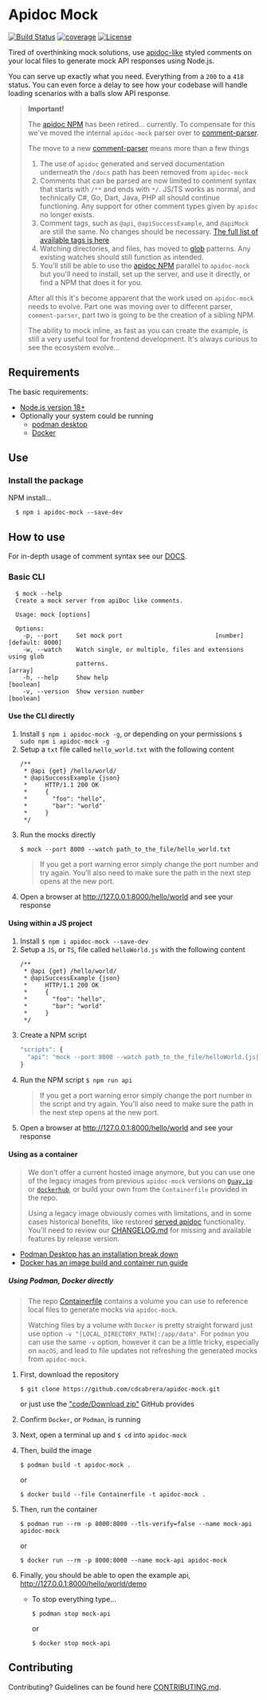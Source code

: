 # Apidoc Mock
[![Build Status](https://github.com/cdcabrera/apidoc-mock/workflows/Build/badge.svg?branch=main)](https://github.com/cdcabrera/apidoc-mock/actions?query=workflow%3ABuild)
[![coverage](https://img.shields.io/badge/dynamic/json?url=https%3A%2F%2Fcdcabrera.github.io%2Fapidoc-mock%2Fsummary.json&query=%24.coverage.pct&suffix=%25&label=coverage&color=9F3FC0)](https://cdcabrera.github.io/apidoc-mock/)
[![License](https://img.shields.io/github/license/cdcabrera/apidoc-mock.svg)](https://github.com/cdcabrera/apidoc-mock/blob/master/LICENSE)

Tired of overthinking mock solutions, use [apidoc-like](http://apidocjs.com/) styled comments on your local files to generate mock API responses using Node.js. 

You can serve up exactly what you need. Everything from a `200` to a `418` status. You can even force a delay to see how your codebase will handle loading
scenarios with a balls slow API response.

> **Important!**
>
> The [apidoc NPM](https://www.npmjs.com/package/apidoc) has been retired... currently. To compensate for this we've moved the internal `apidoc-mock` parser
> over to [comment-parser](https://www.npmjs.com/package/comment-parser).
> 
> The move to a new [comment-parser](https://www.npmjs.com/package/comment-parser) means more than a few things
> 1. The use of `apidoc` generated and served documentation underneath the `/docs` path has been removed from `apidoc-mock`
> 1. Comments that can be parsed are now limited to comment syntax that starts with `/**` and ends with `*/`. JS/TS works as normal, and technically C#, Go, Dart, Java, PHP all should continue functioning. Any support for other comment types given by `apidoc` no longer exists.
> 1. Comment tags, such as `@api`, `@apiSuccessExample`, and `@apiMock` are still the same. No changes should be necessary. [The full list of available tags is here](./DOCS.md)
> 1. Watching directories, and files, has moved to [glob](https://www.npmjs.com/package/glob) patterns. Any existing watches should still function as intended.
> 1. You'll still be able to use the [apidoc NPM](https://www.npmjs.com/package/apidoc) parallel to `apidoc-mock` but you'll need to install, set up the server, and use it directly, or find a NPM that does it for you.
>
> After all this it's become apparent that the work used on `apidoc-mock` needs to evolve. Part one was moving over to different parser, `comment-parser`, part
> two is going to be the creation of a sibling NPM. 
> 
> The ability to mock inline, as fast as you can create the example, is still a very useful tool for frontend development. It's always curious to see the ecosystem evolve...

## Requirements
The basic requirements:
 * [Node.js version 18+](https://nodejs.org/)
 * Optionally your system could be running
    - [podman desktop](https://podman-desktop.io/)
    - [Docker](https://docs.docker.com/engine/installation/)
 

## Use

### Install the package

NPM install...

  ```shell
    $ npm i apidoc-mock --save-dev
  ```

## How to use
For in-depth usage of comment syntax see our [DOCS](./DOCS.md).

### Basic CLI
```
  $ mock --help
  Create a mock server from apiDoc like comments.
  
  Usage: mock [options]
  
  Options:
    -p, --port     Set mock port                          [number] [default: 8000]
    -w, --watch    Watch single, or multiple, files and extensions using glob
                   patterns.                                               [array]
    -h, --help     Show help                                             [boolean]
    -v, --version  Show version number                                   [boolean]
```

#### Use the CLI directly

1. Install `$ npm i apidoc-mock -g`, or depending on your permissions `$ sudo npm i apidoc-mock -g`
1. Setup a `txt` file called `hello_world.txt` with the following content
   ```
   /**
    * @api {get} /hello/world/
    * @apiSuccessExample {json}
    *     HTTP/1.1 200 OK
    *     {
    *       "foo": "hello",
    *       "bar": "world"
    *     }
    */
   ```
1. Run the mocks directly
   ```
   $ mock --port 8000 --watch path_to_the_file/hello_world.txt
   ```
   > If you get a port warning error simply change the port number and try again.
   > You'll also need to make sure the path in the next step opens at the new port.
1. Open a browser at http://127.0.0.1:8000/hello/world and see your response

#### Using within a JS project 

1. Install `$ npm i apidoc-mock --save-dev`
1. Setup a `JS`, or `TS`, file called `helloWorld.js` with the following content
   ```
   /**
    * @api {get} /hello/world/
    * @apiSuccessExample {json}
    *     HTTP/1.1 200 OK
    *     {
    *       "foo": "hello",
    *       "bar": "world"
    *     }
    */
   ```
1. Create a NPM script
   ```js
   "scripts": {
     "api": "mock --port 8000 --watch path_to_the_file/helloWorld.{js|ts}"
   }
   ```
1. Run the NPM script `$ npm run api`
   > If you get a port warning error simply change the port number in the script and try again.
   > You'll also need to make sure the path in the next step opens at the new port.
1. Open a browser at http://127.0.0.1:8000/hello/world and see your response

#### Using as a container
> We don't offer a current hosted image anymore, but you can use one of the legacy images from previous `apidoc-mock` versions on [`Quay.io`](https://quay.io/repository/cdcabrera/apidoc-mock)
> or [`dockerhub`](https://hub.docker.com/r/cdcabrera/apidoc-mock), or build your own from the `Containerfile` provided in the repo.
>
> Using a legacy image obviously comes with limitations, and in some cases historical benefits, like restored [served apidoc](https://apidocjs.com/) functionality.
> You'll need to review our [CHANGELOG.md](./CHANGELOG.md) for missing and available features by release version.  

- [Podman Desktop has an installation break down](https://podman-desktop.io/docs/installation)
- [Docker has an image build and container run guide](https://docs.docker.com/get-started/)

##### Using Podman, Docker directly
> The repo [Containerfile](./Containerfile) contains a volume you can use to reference local files to generate mocks via `apidoc-mock`.
>
> Watching files by a volume with `Docker` is pretty straight forward just use option `-v "[LOCAL_DIRECTORY_PATH]:/app/data"`.
> For `podman` you can use the same `-v` option, however it can be a little tricky, especially on `macOS`, and lead to file
> updates not refreshing the generated mocks from `apidoc-mock`.

1. First, download the repository
   ```
   $ git clone https://github.com/cdcabrera/apidoc-mock.git
   ```
   
   or just use the ["code/Download zip"](https://github.com/cdcabrera/apidoc-mock) GitHub provides

1. Confirm `Docker`, or `Podman`, is running
1. Next, open a terminal up and `$ cd` into `apidoc-mock`
1. Then, build the image
   ```shell
   $ podman build -t apidoc-mock .
   ```
   or
   ```shell
   $ docker build --file Containerfile -t apidoc-mock .
   ```
1. Then, run the container
   ```shell
   $ podman run --rm -p 8000:8000 --tls-verify=false --name mock-api apidoc-mock
   ```
   or
   ```shell
   $ docker run --rm -p 8000:8000 --name mock-api apidoc-mock
   ```
1. Finally, you should be able to open the example api, http://127.0.0.1:8000/hello/world/demo
   - To stop everything type...
      ```shell
      $ podman stop mock-api
      ```
      or
      ```shell
      $ docker stop mock-api
      ```

## Contributing
Contributing? Guidelines can be found here [CONTRIBUTING.md](./CONTRIBUTING.md).
